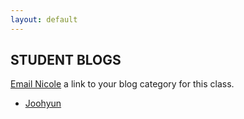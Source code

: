 ```yaml
---
layout: default
---
```


## STUDENT BLOGS

[Email Nicole](mailto:nicole.he@nyu.edu) a link to your blog category for this class.

- [Joohyun](http://www.itp.parkjoohyun.com/category/fall-2018/hello-computer/)